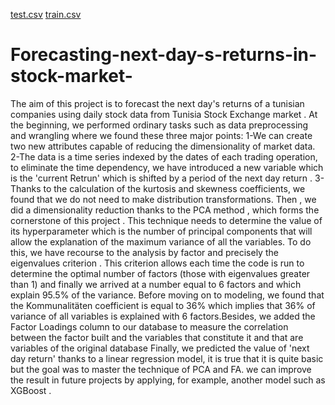 [test.csv](https://github.com/houssem71/Forecasting-next-day-s-returns-in-stock-market-/files/9491955/test.csv)
[train.csv](https://github.com/houssem71/Forecasting-next-day-s-returns-in-stock-market-/files/9491956/train.csv)
# Forecasting-next-day-s-returns-in-stock-market-
The aim of this project is to forecast the next day's returns of a tunisian companies using daily stock data from Tunisia Stock Exchange market . 
At the beginning, we performed ordinary tasks such as data preprocessing and wrangling where we found these three major points: 
1-We can create two new attributes capable of reducing the dimensionality of market data. 
2-The data is a time series indexed by the dates of each trading operation, to eliminate the time dependency, we have introduced a new variable which is the 'current Retrun' which is shifted by a period of  the next day return . 
3- Thanks to the calculation of the kurtosis and skewness coefficients, we found that we do not need to make distribution transformations.
Then , we did a dimensionality reduction thanks to the PCA method , which forms the cornerstone of this project . This technique needs to determine the value of its hyperparameter which is the number of principal components that will allow the explanation of the maximum variance of all the variables. To do this, we have recourse to the analysis by factor and precisely the eigenvalues criterion . This criterion allows each time the code is run to determine the optimal number of factors (those with eigenvalues greater than 1) and finally we arrived at a number equal to 6 factors and which explain 95.5% of the variance.
Before moving on to modeling, we found that the Kommunalitäten coefficient is equal to 36% which implies that 36% of variance of all variables is explained with 6 factors.Besides, we added the Factor Loadings column to our database to measure the correlation between the factor built and the variables that constitute it and that are variables of the original database
Finally, we predicted the value of 'next day return' thanks to a linear regression model, it is true that it is quite basic but the goal was to master the technique of PCA and FA. we can improve the result in future projects by applying, for example, another model such as XGBoost .
